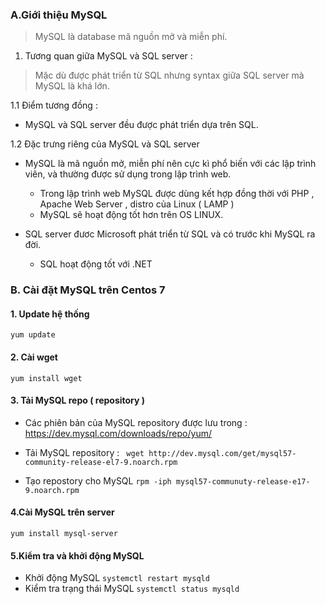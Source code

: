 ### A.Giới thiệu MySQL 

> MySQL là database mã nguồn mở và miễn phí.

1. Tương quan giữa MySQL và SQL server :
> Mặc dù được phát triển từ SQL nhưng syntax giữa SQL server mà MySQL là khá lớn.


1.1 Điểm tương đồng :
- MySQL và SQL server đều được phát triển dựa trên SQL.

1.2 Đặc trưng riêng của MySQL và SQL server 
- MySQL là mã nguồn mở, miễn phí nên cực kì phổ biến với các lập trình viên, và thường được sử dụng trong lập trình web.
	- Trong lập trình web MySQL được dùng kết hợp đồng thời với PHP , Apache Web Server , distro của Linux ( LAMP )
	- MySQL sẽ hoạt động tốt hơn trên OS LINUX.

- SQL server đươc Microsoft phát triển từ SQL và có trước khi MySQL ra đời. 
	- SQL hoạt động tốt với .NET 
	
### B. Cài đặt MySQL trên Centos 7 


#### 1. Update hệ thống 
` yum update `

#### 2. Cài wget
` yum install wget `

#### 3. Tải MySQL repo ( repository )
- Các phiên bản của MySQL repository được lưu trong : https://dev.mysql.com/downloads/repo/yum/

- Tải MySQL repository : 
`  wget http://dev.mysql.com/get/mysql57-community-release-el7-9.noarch.rpm `

- Tạo repostory cho MySQL 
` rpm -iph mysql57-communuty-release-e17-9.noarch.rpm `

#### 4.Cài MySQL trên server 

` yum install mysql-server `

#### 5.Kiểm tra và khởi động MySQL
- Khởi động MySQL
	` systemctl restart mysqld `
- Kiểm tra trạng thái MySQL
	` systemctl status mysqld `

